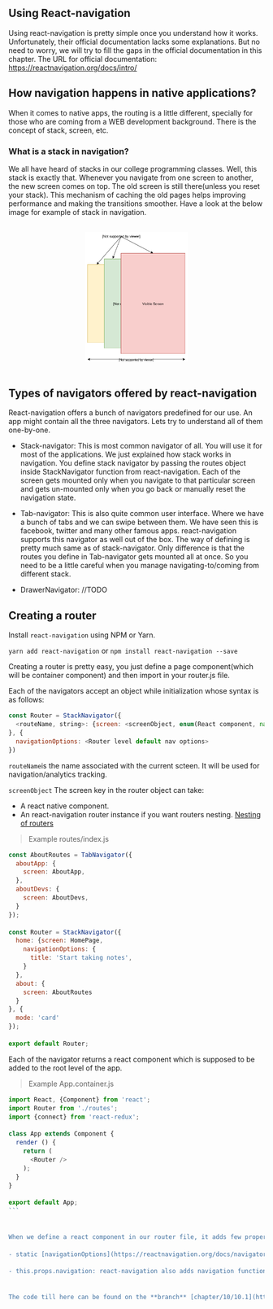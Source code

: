 ## Using React-navigation
Using react-navigation is pretty simple once you understand how it works. Unfortunately, their official documentation lacks some explanations. But no need to worry, we will try to fill the gaps in the official documentation in this chapter.
The URL for official documentation: https://reactnavigation.org/docs/intro/

## How navigation happens in native applications?
When it comes to native apps, the routing is a little different, specially for those who are coming from a WEB development background. There is the concept of stack, screen, etc.

### What is a stack in navigation?
We all have heard of stacks in our college programming classes. Well, this stack is exactly that. Whenever you navigate from one screen to another, the new screen comes on top. The old screen is still there(unless you reset your stack). This mechanism of caching the old pages helps improving performance and making the transitions smoother. Have a look at the below image for example of stack in navigation.

<br>
<div style="text-align:center">
  <img src="/assets/images/10/stack.svg" style="width: 40%;display:inline-block;" hspace="20">
</div>
<br>


## Types of navigators offered by react-navigation
React-navigation offers a bunch of navigators predefined for our use. An app might contain all the three navigators. Lets try to understand all of them one-by-one.

- Stack-navigator: This is most common navigator of all. You will use it for most of the applications. We just explained how stack works in navigation. You define stack navigator by passing the routes object inside StackNavigator function from react-navigation. Each of the screen gets mounted only when you navigate to that particular screen and gets un-mounted only when you go back or manually reset the navigation state.

- Tab-navigator: This is also quite common user interface. Where we have a bunch of tabs and we can swipe between them. We have seen this is facebook, twitter and many other famous apps. react-navigation supports this navigator as well out of the box. The way of defining is pretty much same as of stack-navigator. Only difference is that the routes you define in Tab-navigator gets mounted all at once. So you need to be a little careful when you manage navigating-to/coming from different stack.

- DrawerNavigator: //TODO

## Creating a router

Install `react-navigation` using NPM or Yarn.

`yarn add react-navigation` or `npm install react-navigation --save`

Creating a router is pretty easy, you just define a page component(which will be container component) and then import in your router.js file.

Each of the navigators accept an object while initialization whose syntax is as follows:

```js
const Router = StackNavigator({
  <routeName, string>: {screen: <screenObject, enum(React component, navigator instance)>, navigationOptions: <Screen level nav options>}
}, {
  navigationOptions: <Router level default nav options>
})
```

`routeName`is the name associated with the current scteen. It will be used for navigation/analytics tracking.

`screenObject` The screen key in the router object can take:
- A react native component.
- An react-navigation router instance if you want routers nesting. [Nesting of routers](https://reactnavigation.org/docs/intro/nesting)

> Example routes/index.js

```js
const AboutRoutes = TabNavigator({
  aboutApp: {
    screen: AboutApp,
  },
  aboutDevs: {
    screen: AboutDevs,
  }
});

const Router = StackNavigator({
  home: {screen: HomePage,
    navigationOptions: {
      title: 'Start taking notes',
    }
  },
  about: {
    screen: AboutRoutes
  }
}, {
  mode: 'card'
});

export default Router;
```

Each of the navigator returns a react component which is supposed to be added to the root level of the app.

> Example App.container.js

````js
import React, {Component} from 'react';
import Router from './routes';
import {connect} from 'react-redux';

class App extends Component {
  render () {
    return (
      <Router />
    );
  }
}

export default App;
```


When we define a react component in our router file, it adds few properties to the component, which are:

- static [navigationOptions](https://reactnavigation.org/docs/navigators/navigation-options#Stack-Navigation-Options): We can use this to define our headers, title, etc. However we recommend defining this in router.js because we will be importing page to our router and defining header UI/title in the container component is not a good idea.

- this.props.navigation: react-navigation also adds navigation function to the screen. This function can be used to navigate to a route or pass parameters. We do not recommend this way as we will be handling routing via [redux-actions](https://reactnavigation.org/docs/guides/redux)


The code till here can be found on the **branch** [chapter/10/10.1](https://github.com/master-atul/react-native-plus-plus-code/tree/chapter/10/10.1)
